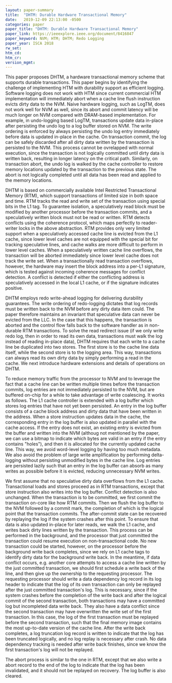 ```yaml
---
layout: paper-summary
title:  "DHTM: Durable Hardware Transactional Memory"
date:   2019-12-09 22:13:00 -0500
categories: paper
paper_title: "DHTM: Durable Hardware Transactional Memory"
paper_link: https://ieeexplore.ieee.org/document/8416847
paper_keyword: NVM; HTM; DHTM; Redo Logging
paper_year: ISCA 2018
rw_set:
htm_cd:
htm_cr:
version_mgmt:
---
```


This paper proposes DHTM, a hardware transactional memory scheme that supports durable transactions. This paper begins by
identifying the challenge of implementing HTM with durability support as efficient logging. Software logging does not work
with HTM since current commercial HTM implementation will immediately abort when a cache line flush instruction evicts dirty
data to the NVM. Naive hardware logging, such as LogTM, does not work well for NVM as well, since its abort and commit 
latency will be much longer on NVM compared with DRAM-based implementation. For example, in undo-logging based LogTM,
transactions update data in-place after persisting the undo log to a log buffer stored on NVM. The write ordering is enforced
by always persisting the undo log entry immediately before data is updated in-place in the cache. On transaction commit,
the log can be safely discarded after all dirty data written by the transaction is persisted to the NVM. This process cannot
be ovrelapped with normal execution, since the transaction is not logically committed until dirty data is written back, 
resulting in longer latency on the critical path. Similarly, on transaction abort, the undo log is walked by the cache 
controller to restore memory locations updated by the transaction to the previous state. The abort is not logically completed
until all data has been read and applied to the memory locations.

DHTM is based on commercially available Intel Restricted Transactional Memory (RTM), which support transactions of limited
size in both space and time. RTM tracks the read and write set of the transaction using special bits in the L1 tag. To 
guarantee isolation, a speculatively read block must be modified by another processor before the transaction commits,
and a speculatively written block must not be read or written. RTM detects conflicts using the coherence protocol, which 
maps perfectly to reader-writer locks in the above abstraction. RTM provides only very limited support when a speculatively
accessed cache line is evicted from the L1 cache, since lower level caches are not equipped with the special bit for 
tracking speculative lines, and cache walks are more difficult to perform in lower level caches. When a speculatively
written cache line overflows, the transaction will be aborted immediately since lower level cache does not track the write
set. When a transactionally read transaction overflows, however, the hardware may insert the block address into a per-L1
signature, which is tested against incoming coherence messages for conflict detection. A conflict is detected if either
the conflicting address is speculatively accessed in the local L1 cache, or if the signature indicates positive. 

DHTM employs redo write-ahead logging for delivering durability guarantees. The write ordering of redo-logging dictates 
that log records must be written back to the NVM before any dirty data item could. The paper therefore maintains an invariant
that speculative data can never be evicted from the LLC. In the case that this happens, the transaction is aborted and 
the control flow falls back to the software handler as in non-durable RTM transactions. To solve the read redirect issue
(if we only write redo log, then in order to read its own data, transactions must walk the log instead of reading in-place
data), DHTM requires that each write to a cache line be duplicated into two stores. The first store is to the cache line
data itself, while the second store is to the logging area. This way, transactions can always read its own dirty data
by simply performing a read in the cache. We next introduce hardware extensions and details of operations on DHTM.

To reduce memory traffic from the processor to NVM and to leverage the fact that a cache line can be written multiple times
before the transaction commits, log entries are not immediately persisted to the NVM, but are buffered on-chip for a while
to take advantage of write coalescing. It works as follows. The L1 cache controller is extended with a log buffer which
stores log entries that have not yet been persisted. An entry in the log buffer consists of a cache block address and 
dirty data that have been written in the address. When a store instruction updates data in the cache, the corresponding 
entry in the log buffer is also updated in parallel with the cache access. If the entry does not exist, an existing entry
is evicted from the buffer and written into the NVM (althoug not mentioned by the paper, we can use a bitmap to indicate
which bytes are valid in an entry if the entry contains "holes"), and then it is allocated for the currently updated 
cache line. This way, we avoid word-level logging by having too much metadata. We also avoid the problem of large write 
amplification by performing delta-logging without persisting unmodified bytes in the cache line. Log entries are persisted
lazily such that an entry in the log buffer can absorb as many writes as possible before it is evicted, reducing unnecessary
NVM writes. 

We first assume that no speculative dirty data overflows from the L1 cache. Transactional loads and stores proceed as in
RTM transactions, except that store instruction also writes into the log buffer. Conflict detection is also unchanged.
When the transaction is to be committed, we first commit the transaction on-core like how RTM commits. Then we flush
the log buffer to the NVM followed by a commit mark, the completion of which is the logical point that the transaction 
commits. The after-commit state can be recovered by replaying the log if the system crashes after this point. To ensure
that data is also updated in-place for later reads, we walk the L1 cache, and writes back dirty lines written by the 
transaction. This process can be performed in the background, and the processor that just committed the transaction could
resume execution on non-transactional code. No new transaction could be started, however, on the processor before the 
background write back completes, since we rely on L1 cache tags to identify dirty data for the background write back. 
In the meantime, if data conflict occurs, e.g. another core attempts to access a cache line written by the just committed
transaction, we should first schedule a write back of the line, and then give up the ownership to the requesting processor.
The requesting processor should write a data dependency log record in its log header to indicate that the log of 
its own transaction can only be replayed after the just committed transaction's log. This is necessary, since if the 
system crashes before the completion of the write back and after the logical commit of the second transaction, both 
transactions may have a committed log but incompleted data write back. They also have a data conflict since the second 
transaction may have overwritten the write set of the first transaction. In this case, the log of the first transaction
must be replayed before the second transaction, such that the final memory image contains the most up-to-date version
of the cache line. After the write back completes, a log truncation log record is written to indicate that the log has
been truncated logically, and no log replay is necessary after crash. No data dependency tracking is needed after
write back finishes, since we know the first transaction's log will not be replayed.

The abort process is similar to the one in RTM, except that we also write a abort record to the end of the log to indicate 
that the log has been invalidated, and it should not be replayed on recovery. The log buffer is also cleared.